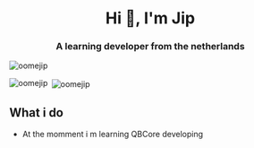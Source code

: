 
<h1 align="center">Hi 👋, I'm Jip</h1>
<h3 align="center">A learning developer from the netherlands</h3>

<p align="left"> <img src="https://komarev.com/ghpvc/?username=oomejip&label=Profile%20views&color=0e75b6&style=flat" alt="oomejip" /> </p>




<p><img align="left" src="https://github-readme-stats.vercel.app/api/top-langs?username=oomejip&show_icons=true&locale=en&layout=compact" alt="oomejip" /></p> <p>&nbsp;<img align="center" src="https://github-readme-stats.vercel.app/api?username=oomejip&show_icons=true&locale=en" alt="oomejip" /></p>



## What i do 
- At the momment i m learning QBCore developing 
